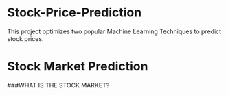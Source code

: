 # Stock-Price-Prediction
This project optimizes two popular Machine Learning Techniques to predict stock prices. 

# Stock Market Prediction

  ###WHAT IS THE STOCK MARKET? 
